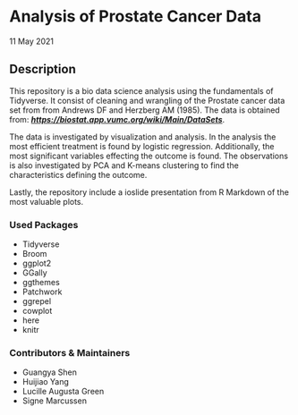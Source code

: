 Analysis of Prostate Cancer Data
================
11 May 2021


## Description

This repository is a bio data science analysis using the fundamentals of Tidyverse. It consist of cleaning and wrangling of the Prostate cancer data set from from Andrews DF and Herzberg AM (1985). The data is obtained from: ***https://biostat.app.vumc.org/wiki/Main/DataSets***.   


The data is investigated by visualization and analysis. In the analysis the most efficient treatment is found by logistic regression. Additionally, the most significant variables effecting the outcome is found. The observations is also investigated by PCA and K-means clustering to find the characteristics defining the outcome.  

Lastly, the repository include a ioslide presentation from R Markdown of the most valuable plots. 

### Used Packages 
- Tidyverse
- Broom 
- ggplot2
- GGally
- ggthemes
- Patchwork
- ggrepel
- cowplot 
- here
- knitr

### Contributors &  Maintainers 
- Guangya Shen
- Huijiao Yang
- Lucille Augusta Green
- Signe Marcussen

